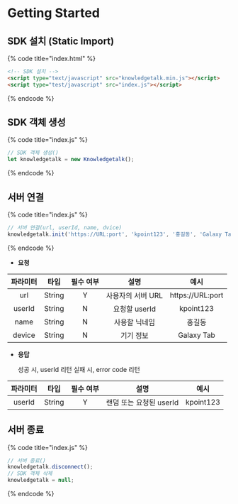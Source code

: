 # Getting Started

## SDK 설치 (Static Import)

{% code title="index.html" %}
```html
<!-- SDK 설치 -->
<script type="text/javascript" src="knowledgetalk.min.js"></script>
<script type="test/javascript" src="index.js"></script>
```
{% endcode %}

## SDK 객체 생성

{% code title="index.js" %}
```javascript
// SDK 객체 생성()
let knowledgetalk = new Knowledgetalk();
```
{% endcode %}

## 서버 연결

{% code title="index.js" %}
```javascript
// 서버 연결(url, userId, name, dvice)
knowledgetalk.init('https://URL:port', 'kpoint123', '홍길동', 'Galaxy Tab');
```
{% endcode %}

- **요청**

| <center>**파라미터**</center> | <center>**타입**</center> | <center>**필수 여부**</center> |   <center>**설명**</center>   |   <center>**예시**</center>   |
|:-:|:-:|:-:|:-:|:-:|
|              url              |           String          |               Y                |       사용자의 서버 URL       |         https://URL:port       |
|             userId            |           String          |               N                |         요청할 userId         |           kpoint123            |
|              name             |           String          |               N                |         사용할 닉네임         |             홍길동              |
|             device            |           String          |               N                |           기기 정보           |           Galaxy Tab           |

- **응답**

    성공 시, userId 리턴 실패 시, error code 리턴

| <center>**파라미터**</center> | <center>**타입**</center> | <center>**필수 여부**</center> |   <center>**설명**</center>   |   <center>**예시**</center>   |
|:-:|:-:|:-:|:-:|:-:|
|             userId            |          String           |                Y               |     랜덤 또는 요청된 userId    |           kpoint123           |

## 서버 종료

{% code title="index.js" %}
```javascript
// 서버 종료()
knowledgetalk.disconnect();
// SDK 객체 삭제
knowledgetalk = null;
```
{% endcode %}